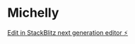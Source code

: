 # Michelly

[Edit in StackBlitz next generation editor ⚡️](https://stackblitz.com/~/github.com/YuriRGHO/Michelly)